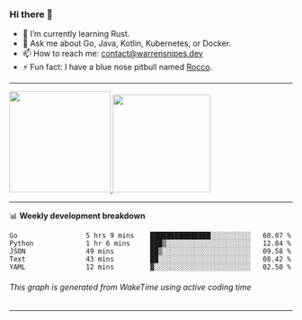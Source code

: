 ### Hi there 👋

- 🌱 I’m currently learning Rust.
- 💬 Ask me about Go, Java, Kotlin, Kubernetes, or Docker.
- 📫 How to reach me: contact@warrensnipes.dev
- ⚡ Fun fact: I have a blue nose pitbull named [Rocco](https://i.imgur.com/iLsSCKu.jpg).

-------


<a href="https://github.com/LockedThread/LockedThread">
  <img height="180em" src="https://github-readme-stats.vercel.app/api?username=LockedThread&theme=transparent&bg_color=00000000&show_icons=true&count_private=true" />
  <img height="174em" src="https://github-readme-stats.vercel.app/api/top-langs?username=LockedThread&theme=transparent&layout=compact&hide_progress=true&bg_color=00000000" />
  </a>

-------

📊 **Weekly development breakdown**
<!--START_SECTION:waka-->

```text
Go                 5 hrs 9 mins    ███████████████░░░░░░░░░░   60.07 %
Python             1 hr 6 mins     ███▒░░░░░░░░░░░░░░░░░░░░░   12.84 %
JSON               49 mins         ██▒░░░░░░░░░░░░░░░░░░░░░░   09.58 %
Text               43 mins         ██░░░░░░░░░░░░░░░░░░░░░░░   08.42 %
YAML               12 mins         ▓░░░░░░░░░░░░░░░░░░░░░░░░   02.50 %
```

<!--END_SECTION:waka-->
###### *This graph is generated from WakeTime using active coding time*
-------
